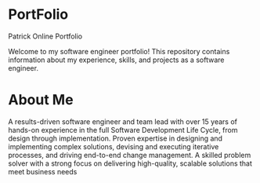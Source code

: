 # PortFolio
Patrick Online Portfolio

Welcome to my software engineer portfolio! This repository contains information about my experience, skills, and projects as a software engineer.

# About Me

A results-driven software engineer and team lead with over 15 years of hands-on experience in the full Software Development Life Cycle, from design through implementation. Proven expertise in designing and implementing complex solutions, devising and executing iterative processes, and driving end-to-end change management. A skilled problem solver with a strong focus on delivering high-quality, scalable solutions that meet business needs
